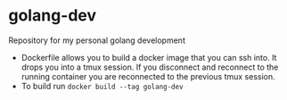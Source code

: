 # golang-dev

Repository for my personal golang development

* Dockerfile allows you to build a docker image that you can ssh into. It drops you into a tmux session. If you disconnect and reconnect to the running container you are reconnected to the previous tmux session.
* To build run `docker build --tag golang-dev`
